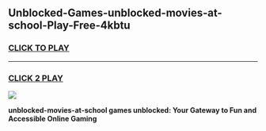 
## Unblocked-Games-unblocked-movies-at-school-Play-Free-4kbtu
<h3>
<a href="https://premium76.site?title=unblocked-movies-at-school&ref=18A1">CLICK TO PLAY</a></h3>
<hr>

<h3>
<a href="https://premium76.site?title=unblocked-movies-at-school&ref=18A1">CLICK 2 PLAY</a>
  
</h3>

<a href="https://premium76.site?title=unblocked-movies-at-school&ref=18A1"><img src="https://clearcache.store/games.png"></a>


**unblocked-movies-at-school games unblocked: Your Gateway to Fun and Accessible Online Gaming**
